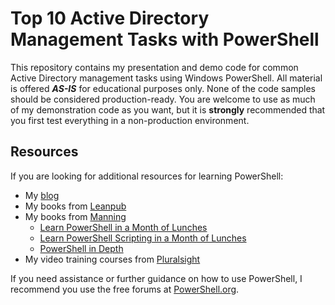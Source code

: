 # Top 10 Active Directory Management Tasks with PowerShell

This repository contains my presentation and demo code for common Active Directory management tasks using Windows PowerShell. All material is offered __*AS-IS*__ for educational purposes only. None of the code samples should be considered production-ready. You are welcome to use as much of my demonstration code as you want, but it is __strongly__ recommended that you first test everything in a non-production environment.

## Resources

If you are looking for additional resources for learning PowerShell:

+ My [blog](https://jdhitsolutions.com/blog)
+ My books from [Leanpub](https://leanpub.com/u/jeffhicks)
+ My books from [Manning](http://manning.com)
  + [Learn PowerShell in a Month of Lunches](https://www.manning.com/books/learn-windows-powershell-in-a-month-of-lunches-third-edition)
  + [Learn PowerShell Scripting in a Month of Lunches](https://www.manning.com/books/learn-powershell-scripting-in-a-month-of-lunches)
  + [PowerShell in Depth](https://www.manning.com/books/powershell-in-depth-second-edition)
+ My video training courses from [Pluralsight](https://www.pluralsight.com/authors/jeff-hicks)

If you need assistance or further guidance on how to use PowerShell, I recommend you use the free forums at [PowerShell.org](https://powershell.org/forums/).
